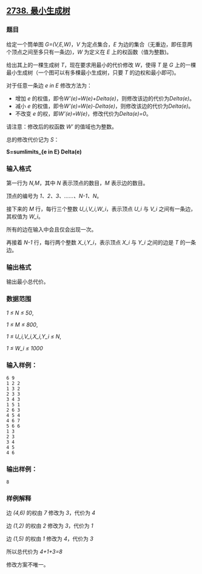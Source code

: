 ## [2738. 最小生成树](https://www.acwing.com/problem/content/2740/)

### 题目

给定一个筒单图 *G=(V,E,W)*，*V* 为定点集合，*E* 为边的集合（无重边，即任意两个顶点之间至多只有一条边)，*W* 为定义在 *E* 上的权函数（值为整数)。

给出其上的一棵生成树 *T*，现在要求用最小的代价修改 *W*，使得 *T* 是 *G* 上的一棵最小生成树（一个图可以有多棵最小生成树，只要 *T* 的边权和最小即可)。

对于任意一条边 *e in E* 修改方法为：

- 增加 *e* 的权值，即令*W’(e)=W(e)+Delta(e)*，则修改该边的代价为*Delta(e)*。
- 减小 *e* 的权值，即令*W’(e)=W(e)-Delta(e)*，则修改该边的代价为*Delta(e)*。
- 不改变 *e* 的权，即*W’(e)=W(e)*，修改代价为*Delta(e)=0*。

请注意：修改后的权函数 *W’* 的值域也为整数。

总的修改代价记为 *S*：

**S=sumlimits_{e in E} Delta(e)**

### 输入格式

第一行为 *N,M*，其中 *N* 表示顶点的数目，*M* 表示边的数目。

顶点的编号为 *1、2、3、……、N-1、N*。

接下来的 *M* 行，每行三个整数 *U_i,V_i,W_i*，表示顶点 *U_i* 与 *V_i* 之间有一条边，其权值为 *W_i*。

所有的边在输入中会且仅会出现一次。

再接着 *N-1* 行，每行两个整数 *X_i,Y_i*，表示顶点 *X_i* 与 *Y_i* 之间的边是 *T* 的一条边。

### 输出格式

输出最小总代价。

### 数据范围

*1 ≤ N ≤ 50*,

*1 ≤ M ≤ 800*,

*1 ≤ U_i,V_i,X_i,Y_i ≤ N*,

*1 ≤ W_i ≤ 1000*

### 输入样例：

```
6 9
1 2 2
1 3 2
2 3 3
3 4 3
1 5 1
2 6 3
4 5 4
4 6 7
5 6 6
1 3
2 3
3 4
4 5
4 6
```

### 输出样例：

```
8
```

### 样例解释

边 *(4,6)* 的权由 *7* 修改为 *3*，代价为 *4*

边 *(1,2)* 的权由 *2* 修改为 *3*，代价为 *1*

边 *(1,5)* 的权由 *1* 修改为 *4*，代价为 *3*

所以总代价为 *4+1+3=8*

修改方案不唯一。
